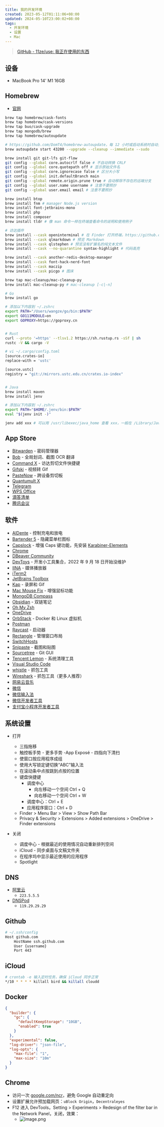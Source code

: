 ```yaml
---
title: 我的开发环境
created: 2023-05-12T01:11:06+08:00
updated: 2024-05-10T23:00:02+08:00
tags:
  - 开发环境
  - 设置
  - Mac
---
```


> [GitHub - 11ze/use: 我正在使用的东西](https://github.com/11ze/use)

## 设备

- MacBook Pro 14' M1 16GB

## Homebrew

- [官网](https://brew.sh/)

```bash
brew tap homebrew/cask-fonts
brew tap homebrew/cask-versions
brew tap buo/cask-upgrade
brew tap mongodb/brew
brew tap homebrew/autoupdate

# https://github.com/DomT4/homebrew-autoupdate，每 12 小时或启动系统时自动更新
brew autoupdate start 43200 --upgrade --cleanup --immediate --sudo

brew install git git-lfs git-flow
git config --global core.autocrlf false # 不自动转换 CRLF
git config --global core.quotepath off # 显示原始文件名
git config --global core.ignorecase false # 区分大小写
git config --global init.defaultBranch main
git config --global remote.origin.prune true # 自动移除不存在的远端分支
git config --global user.name username # 注意不要照抄
git config --global user.email email # 注意不要照抄

brew install btop
brew install fnm # manager Node.js version
brew install font-jetbrains-mono
brew install php
brew install composer
brew install tldr # 像 man 命令一样在终端查看命令的说明和使用例子

# 访达插件
brew install --cask openinterminal # 在 Finder 打开终端，https://github.com/Ji4n1ng/OpenInTerminal，在访达随意右键到 Quick Actions 里添加工具栏按钮
brew install --cask qlmarkdown # 预览 Markdown
brew install --cask qlstephen # 预览没有扩展名的纯文本文件
brew install --cask --no-quarantine syntax-highlight # 代码高亮

brew install --cask another-redis-desktop-manager
brew install --cask font-hack-nerd-font
brew install --cask maczip
brew install --cask picgo # 图床

brew tap mac-cleanup/mac-cleanup-py
brew install mac-cleanup-py # mac-cleanup [-c|-n]

# Go
brew install go

# 添加以下内容到 ~/.zshrc
export PATH="/Users/wangze/go/bin:$PATH"
export GO111MODULE=on
export GOPROXY=https://goproxy.cn


# Rust
curl --proto '=https' --tlsv1.2 https://sh.rustup.rs -sSf | sh
rustc -V && cargo -V

# vi ~/.cargo/config.toml
[source.crates-io]
replace-with = 'ustc'

[source.ustc]
registry = "git://mirrors.ustc.edu.cn/crates.io-index"


# Java
brew install maven
brew install jenv

# 添加以下内容到 ~/.zshrc
export PATH="$HOME/.jenv/bin:$PATH"
eval "$(jenv init -)"

jenv add xxx # 可以用 /usr/libexec/java_home 查看 xxx，一般在 /Library/Java/JavaVirtualMachines/zulu-18.jdk/Contents/Home
```

## App Store

- [Bitwarden](https://apps.apple.com/cn/app/bitwarden/id1352778147?l=en-GB&mt=12) - 密码管理器
- [Bob](https://apps.apple.com/cn/app/bob-%E7%BF%BB%E8%AF%91%E5%92%8C-ocr-%E5%B7%A5%E5%85%B7/id1630034110?mt=12) - 全局划词、截图 OCR 翻译
- [Command X](https://apps.apple.com/us/app/command-x/id6448461551?mt=12) - 访达剪切文件快捷键
- [Gifski](https://apps.apple.com/cn/app/gifski/id1351639930?l=en-GB&mt=12) - 视频转 Gif
- [PasteNow](https://apps.apple.com/us/app/pastenow-instant-clipboard/id1552536109) - 跨设备剪切板
- [Quantumult X](https://apps.apple.com/lr/app/quantumult-x/id1443988620)
- [Telegram](https://apps.apple.com/cn/app/telegram/id747648890?l=en-GB&mt=12)
- [WPS Office](https://apps.apple.com/cn/app/wps-office/id1443749478?mt=12)
- [滴答清单](https://apps.apple.com/cn/app/%E6%BB%B4%E7%AD%94%E6%B8%85%E5%8D%95-%E4%B8%93%E6%B3%A8%E6%97%B6%E9%97%B4%E7%AE%A1%E7%90%86%E5%92%8C%E6%97%A5%E5%8E%86%E6%8F%90%E9%86%92%E4%BA%8B%E9%A1%B9/id966085870?mt=12)
- [腾讯会议](https://apps.apple.com/cn/app/tencent-meeting/id1484048379?l=en-GB)

## 软件

- [AlDente](https://github.com/AppHouseKitchen/AlDente-Charge-Limiter/releases) - 控制充电和放电
- [Bartender 5](https://www.macbartender.com/) - 隐藏菜单栏图标
- [Capslock](https://wangze.tech/Capslock) - 增强 Caps 键功能，先安装 [Karabiner-Elements](https://karabiner-elements.pqrs.org/docs/getting-started/installation/)
- [Chrome](https://www.google.com/intl/zh-CN/chrome/)
- [DBeaver Community](https://dbeaver.io/download/)
- [DevToys](https://github.com/DevToys-app/DevToysMac) - 开发小工具集合，2022 年 9 月 18 日开始没维护
- [IINA](https://iina.io/) - 媒体播放器
- [iTerm2](https://iterm2.com/)
- [JetBrains Toolbox](https://www.jetbrains.com/lp/toolbox/)
- [Kap](https://getkap.co/) - 录屏和 Gif
- [Mac Mouse Fix](https://macmousefix.com/) - 增强鼠标功能
- [MongoDB Compass](https://www.mongodb.com/try/download/compass)
- [Obsidian](https://obsidian.md/download) - 双链笔记
- [Oh My Zsh](https://wangze.tech/Oh-My-Zsh)
- [OneDrive](https://www.microsoft.com/zh-cn/microsoft-365/onedrive/download)
- [OrbStack](https://orbstack.dev/dashboard) - Docker 和 Linux 虚拟机
- [Postman](https://www.postman.com/downloads/)
- [Raycast](https://www.raycast.com/) - 启动器
- [Rectangle](https://rectangleapp.com/) - 管理窗口布局
- [SwitchHosts](https://github.com/oldj/SwitchHosts/releases)
- [Snipaste](https://www.snipaste.com/download.html) - 截图和贴图
- [Sourcetree](https://www.sourcetreeapp.com/) - Git GUI
- [Tencent Lemon](https://lemon.qq.com/) - 系统清理工具
- [Visual Studio Code](https://code.visualstudio.com/download)
- [whistle](https://wproxy.org/whistle/install.html) - 抓包工具
- [Wireshark](https://www.wireshark.org/) - 抓包工具（更多人推荐）
- [网易云音乐](https://music.163.com/#/download)
- [微信](https://mac.weixin.qq.com/?lang=zh_CN)
- [微信输入法](https://z.weixin.qq.com/)
- [微信开发者工具](https://developers.weixin.qq.com/miniprogram/dev/devtools/download.html)
- [支付宝小程序开发者工具](https://opendocs.alipay.com/mini/ide/download)

## 系统设置

- 打开
  - 三指拖移
  - 触控板手势 - 更多手势 -App Exposé - 四指向下清扫
  - 使窗口按应用程序成组
  - 使用大写锁定键切换“ABC”输入法
  - 在滚动条中点按跳到点按的位置
  - 键盘快捷键
    - 调度中心
      - 向左移动一个空间 Ctrl + Q
      - 向右移动一个空间 Ctrl + W
    - 调度中心：Ctrl + E
    - 应用程序窗口：Ctrl + D
  - Finder > Menu Bar > View > Show Path Bar
  - Privacy & Security > Extensions > Added extensions > OneDrive > Finder extensions

- 关闭
  - 调度中心 - 根据最近的使用情况自动重新排列空间
  - iCloud - 同步桌面与文稿文件夹
  - 在程序坞中显示最近使用的应用程序
  - Spotlight

## DNS

- [阿里云](https://www.alidns.com/knowledge?type=SETTING_DOCS#user_ios)
  - `223.5.5.5`
- [DNSPod](https://www.dnspod.cn/products/publicdns)
  - `119.29.29.29`

## Github

```bash
# ~/.ssh/config
Host github.com
    HostName ssh.github.com
    User {username}
    Port 443
```

## iCloud

```bash
# crontab -e 输入定时任务，确保 iCloud 同步正常
*/10 * * * * killall bird && killall cloudd
```

## Docker

```json
{
  "builder": {
    "gc": {
      "defaultKeepStorage": "10GB",
      "enabled": true
    }
  },
  "experimental": false,
  "log-driver": "json-file",
  "log-opts": {
    "max-file": "1",
    "max-size": "10m"
  }
}
```

## Chrome

- 访问一次 [google.com/ncr](https://google.com/ncr)，避免 Google 自动重定向
- 设置扩展允许预加载网页：`uBlock Origin`，`Decentraleyes`
- F12 进入 DevTools，Setting > Experiments > Redesign of the filter bar in the Network Panel，关闭，效果：
  - ![image.png](https://cdn.jsdelivr.net/gh/11ze/static/images/20240428233857.png)
